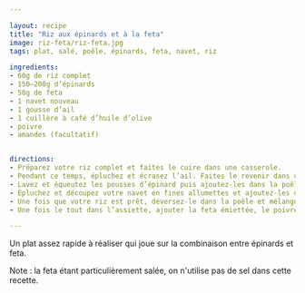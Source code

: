 ```yaml
---

layout: recipe
title: "Riz aux épinards et à la feta"
image: riz-feta/riz-feta.jpg
tags: plat, salé, poêle, épinards, feta, navet, riz

ingredients:
- 60g de riz complet
- 150–200g d’épinards 
- 50g de feta
- 1 navet nouveau
- 1 gousse d’ail 
- 1 cuillère à café d’huile d’olive
- poivre
- amandes (facultatif) 


directions:
- Préparez votre riz complet et faites le cuire dans une casserole.
- Pendant ce temps, épluchez et écrasez l’ail. Faites le revenir dans une poêle avec un peu d’huile d’olive en ne cessant de remuer pour éviter de le brûler.
- Lavez et équeutez les pousses d’épinard puis ajoutez-les dans la poêle. Mélangez bien avec l’ail.
- Épluchez et découpez votre navet en fines allumettes et ajoutez-les dans la poêle pour les saisir.
- Une fois que votre riz est prêt, déversez-le dans la poêle et mélangez bien le tout. 
- Une fois le tout dans l’assiette, ajouter la feta émiettée, le poivre et les amandes.

---
```


Un plat assez rapide à réaliser qui joue sur la combinaison entre épinards et feta.

Note&nbsp;: la feta étant particulièrement salée, on n'utilise pas de sel dans cette recette.